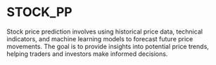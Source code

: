 # STOCK_PP
Stock price prediction involves using historical price data, technical indicators, and machine learning models to forecast future price movements. The goal is to provide insights into potential price trends, helping traders and investors make informed decisions.
